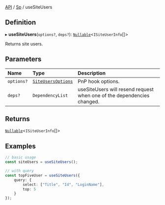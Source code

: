 [API](../index.md) / [Sp](../index.md#sp) / useSiteUsers

## Definition

▸ **useSiteUsers**(`options?`, `deps?`): [`Nullable`](../Types/NullableT.md)<`ISiteUserInfo`[]\>

Returns site users.

## Parameters

| Name | Type | Description |
| :------ | :------ | :------ |
| `options?` | [`SiteUsersOptions`](../Interfaces/SiteUsersOptions.md) | PnP hook options. |
| `deps?` | `DependencyList` | useSiteUsers will resend request when one of the dependencies changed. |

## Returns

[`Nullable`](../Types/NullableT.md)<`ISiteUserInfo`[]\>

## Examples

```typescript
// basic usage
const siteUsers = useSiteUsers();

// with query
const topFiveUser = useSiteUsers({
	query: {
		select: ["Title", "Id", "LoginName"],
		top: 5
	}
});
```